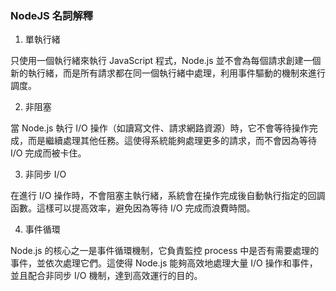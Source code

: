 ### NodeJS 名詞解釋

1. 單執行緒

只使用一個執行緒來執行 JavaScript 程式，Node.js 並不會為每個請求創建一個新的執行緒，而是所有請求都在同一個執行緒中處理，利用事件驅動的機制來進行調度。

2. 非阻塞

當 Node.js 執行 I/O 操作（如讀寫文件、請求網路資源）時，它不會等待操作完成，而是繼續處理其他任務。這使得系統能夠處理更多的請求，而不會因為等待 I/O 完成而被卡住。 

3. 非同步 I/O

在進行 I/O 操作時，不會阻塞主執行緒，系統會在操作完成後自動執行指定的回調函數。這樣可以提高效率，避免因為等待 I/O 完成而浪費時間。

4. 事件循環

Node.js 的核心之一是事件循環機制，它負責監控 process 中是否有需要處理的事件，並依次處理它們。這使得 Node.js 能夠高效地處理大量 I/O 操作和事件，並且配合非同步 I/O 機制，達到高效運行的目的。 